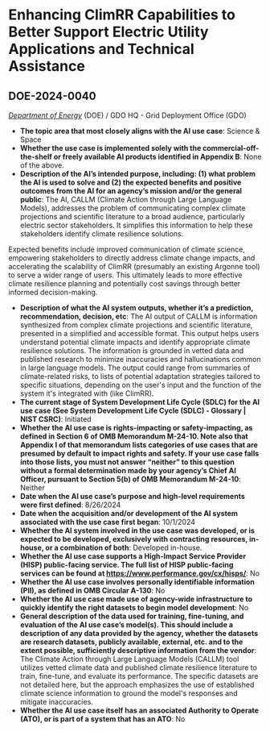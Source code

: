 # Enhancing ClimRR Capabilities to Better Support Electric Utility Applications and Technical Assistance
## DOE-2024-0040
_[Department of Energy](<../3_agency/Department of Energy.md>)_ (DOE) / GDO HQ -  Grid Deployment Office (GDO)


+ **The topic area that most closely aligns with the AI use case**: Science & Space
+ **Whether the use case is implemented solely with the commercial-off-the-shelf or freely available AI products identified in Appendix B**: None of the above.
+ **Description of the AI’s intended purpose, including: (1) what problem the AI is used to solve and (2) the expected benefits and positive outcomes from the AI for an agency’s mission and/or the general public**: The AI, CALLM (Climate Action through Large Language Models), addresses the problem of communicating complex climate projections and scientific literature to a broad audience, particularly electric sector stakeholders. It simplifies this information to help these stakeholders identify climate resilience solutions.

Expected benefits include improved communication of climate science, empowering stakeholders to directly address climate change impacts, and accelerating the scalability of ClimRR (presumably an existing Argonne tool) to serve a wider range of users. This ultimately leads to more effective climate resilience planning and potentially cost savings through better informed decision-making.
+ **Description of what the AI system outputs, whether it’s a prediction, recommendation, decision, etc**: The AI output of CALLM is information synthesized from complex climate projections and scientific literature, presented in a simplified and accessible format. This output helps users understand potential climate impacts and identify appropriate climate resilience solutions. The information is grounded in vetted data and published research to minimize inaccuracies and hallucinations common in large language models. The output could range from summaries of climate-related risks, to lists of potential adaptation strategies tailored to specific situations, depending on the user's input and the function of the system it's integrated with (like ClimRR).
+ **The current stage of System Development Life Cycle (SDLC) for the AI use case (See System Development Life Cycle (SDLC) - Glossary | NIST CSRC)**: Initiated
+ **Whether the AI use case is rights-impacting or safety-impacting, as defined in Section 6 of OMB Memorandum M-24-10. Note also that Appendix I of that memorandum lists categories of use cases that are presumed by default to impact rights and safety. If your use case falls into those lists, you must not answer “neither” to this question without a formal determination made by your agency’s Chief AI Officer, pursuant to Section 5(b) of OMB Memorandum M-24-10**: Neither
+ **Date when the AI use case’s purpose and high-level requirements were first defined**: 8/26/2024
+ **Date when the acquisition and/or development of the AI system associated with the use case first began**: 10/1/2024
+ **Whether the AI system involved in the use case was developed, or is expected to be developed, exclusively with contracting resources, in-house, or a combination of both**: Developed in-house.
+ **Whether the AI use case supports a High-Impact Service Provider (HISP) public-facing service. The full list of HISP public-facing services can be found at https://www.performance.gov/cx/hisps/**: No
+ **Whether the AI use case involves personally identifiable information (PII), as defined in OMB Circular A-130**: No
+ **Whether the AI use case made use of agency-wide infrastructure to quickly identify the right datasets to begin model development**: No
+ **General description of the data used for training, fine-tuning, and evaluation of the AI use case’s model(s). This should include a description of any data provided by the agency, whether the datasets are research datasets, publicly available, external, etc. and to the extent possible, sufficiently descriptive information from the vendor**: The Climate Action through Large Language Models (CALLM) tool utilizes vetted climate data and published climate resilience literature to train, fine-tune, and evaluate its performance. The specific datasets are not detailed here, but the approach emphasizes the use of established climate science information to ground the model's responses and mitigate inaccuracies.
+ **Whether the AI use case itself has an associated Authority to Operate (ATO), or is part of a system that has an ATO**: No